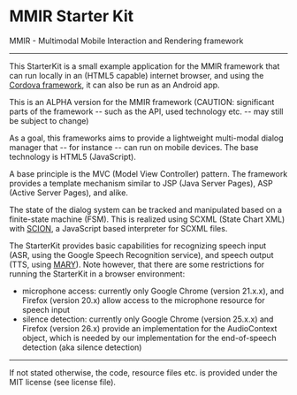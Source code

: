 MMIR Starter Kit
===========

MMIR - Multimodal Mobile Interaction and Rendering framework

----

This StarterKit is a small example application for the MMIR framework that can run locally in an (HTML5 capable) internet browser, and using the [Cordova framework][0], it can also be run as an Android app.


This is an ALPHA version for the MMIR framework (CAUTION: significant parts of the framework -- such as the API, used technology etc. -- may still be subject to change)

As a goal, this frameworks aims to provide a lightweight multi-modal dialog manager that -- for instance -- can run on mobile devices. The base technology is HTML5 (JavaScript).

A base principle is the MVC (Model View Controller) pattern. The framework provides a template mechanism similar to JSP (Java Server Pages), ASP (Active Server Pages), and alike.

The state of the dialog system can be tracked and manipulated based on a finite-state machine (FSM). This is realized using SCXML (State Chart XML) with [SCION][1], a JavaScript based interpreter for SCXML files.

The StarterKit provides basic capabilities for recognizing speech input (ASR, using the Google Speech Recognition service), and speech output (TTS, using [MARY][2]).
Note however, that there are some restrictions for running the StarterKit in a browser environment:
 * microphone access: currently only Google Chrome (version 21.x.x), and Firefox (version 20.x) allow access to the microphone resource for speech input
 * silence detection: currently only Google Chrome (version 25.x.x) and Firefox (version 26.x) provide an implementation for the AudioContext object, which is needed by our implementation for the end-of-speech detection (aka silence detection) 

----

If not stated otherwise, the code, resource files etc. is provided under the MIT license (see license file).

[0]: http://cordova.apache.org/
[1]: https://github.com/jbeard4/SCION
[2]: http://mary.dfki.de/
